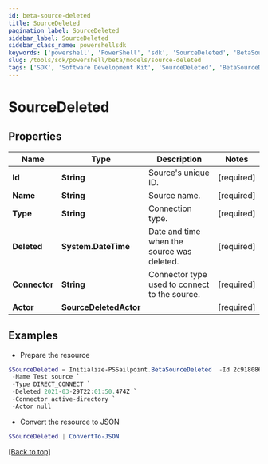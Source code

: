 ```yaml
---
id: beta-source-deleted
title: SourceDeleted
pagination_label: SourceDeleted
sidebar_label: SourceDeleted
sidebar_class_name: powershellsdk
keywords: ['powershell', 'PowerShell', 'sdk', 'SourceDeleted', 'BetaSourceDeleted'] 
slug: /tools/sdk/powershell/beta/models/source-deleted
tags: ['SDK', 'Software Development Kit', 'SourceDeleted', 'BetaSourceDeleted']
---
```



# SourceDeleted

## Properties

Name | Type | Description | Notes
------------ | ------------- | ------------- | -------------
**Id** | **String** | Source's unique ID. | [required]
**Name** | **String** | Source name. | [required]
**Type** | **String** | Connection type. | [required]
**Deleted** | **System.DateTime** | Date and time when the source was deleted. | [required]
**Connector** | **String** | Connector type used to connect to the source. | [required]
**Actor** | [**SourceDeletedActor**](source-deleted-actor) |  | [required]

## Examples

- Prepare the resource
```powershell
$SourceDeleted = Initialize-PSSailpoint.BetaSourceDeleted  -Id 2c9180866166b5b0016167c32ef31a66 `
 -Name Test source `
 -Type DIRECT_CONNECT `
 -Deleted 2021-03-29T22:01:50.474Z `
 -Connector active-directory `
 -Actor null
```

- Convert the resource to JSON
```powershell
$SourceDeleted | ConvertTo-JSON
```


[[Back to top]](#) 

